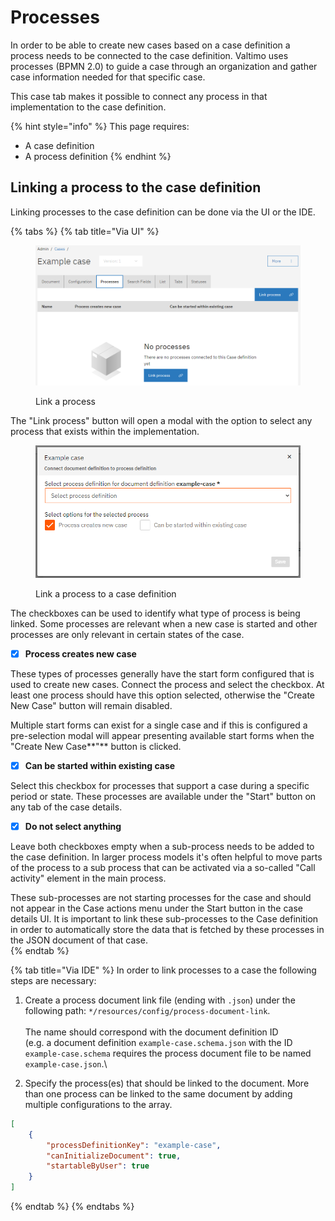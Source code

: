 # Processes

In order to be able to create new cases based on a case definition a process needs to be connected to the case definition. Valtimo uses processes (BPMN 2.0) to guide a case through an organization and gather case information needed for that specific case.

This case tab makes it possible to connect any process in that implementation to the case definition.

{% hint style="info" %}
This page requires:

* A case definition
* A process definition
{% endhint %}

## Linking a process to the case definition

Linking processes to the case definition can be done via the UI or the IDE.

{% tabs %}
{% tab title="Via UI" %}
<figure><img src="../../.gitbook/assets/image (32).png" alt=""><figcaption><p>Link a process</p></figcaption></figure>

The "Link process" button will open a modal with the option to select any process that exists within the implementation.



<div align="left" data-full-width="false">

<figure><img src="../../.gitbook/assets/image (33).png" alt=""><figcaption><p>Link a process to a case definition</p></figcaption></figure>

</div>

The checkboxes can be used to identify what type of process is being linked. Some processes are relevant when a new case is started and other processes are only relevant in certain states of the case.\
&#x20;

* [x] **Process creates new case**

These types of processes generally have the start form configured that is used to create new cases. Connect the process and select the checkbox. At least one process should have this option selected, otherwise the "Create New Case" button will remain disabled.

Multiple start forms can exist for a single case and if this is configured a pre-selection modal will appear presenting available start forms when the "Create New Case**"** button is clicked.\
&#x20;

* [x] **Can be started within existing case**

Select this checkbox for processes that support a case during a specific period or state. These processes are available under the "Start" button on any tab of the case details.\
&#x20;

* [x] **Do not select anything**

Leave both checkboxes empty when a sub-process needs to be added to the case definition. In larger process models it's often helpful to move parts of the process to a sub process that can be activated via a so-called "Call activity" element in the main process.

These sub-processes are not starting processes for the case and should not appear in the Case actions menu under the Start button in the case details UI. It is important to link these sub-processes to the Case definition in order to automatically store the data that is fetched by these processes in the JSON document of that case.\
&#x20;
{% endtab %}

{% tab title="Via IDE" %}
In order to link processes to a case the following steps are necessary:

1. Create a process document link file (ending with `.json`) under the following path: `*/resources/config/process-document-link`. \
   \
   The name should correspond with the document definition ID\
   (e.g. a document definition `example-case.schema.json` with the ID `example-case.schema` requires the process document file to be named `example-case.json`.\

2. Specify the process(es) that should be linked to the document. More than one process can be linked to the same document by adding multiple configurations to the array.

```json
[
    {
        "processDefinitionKey": "example-case",
        "canInitializeDocument": true,
        "startableByUser": true
    }
]
```
{% endtab %}
{% endtabs %}

